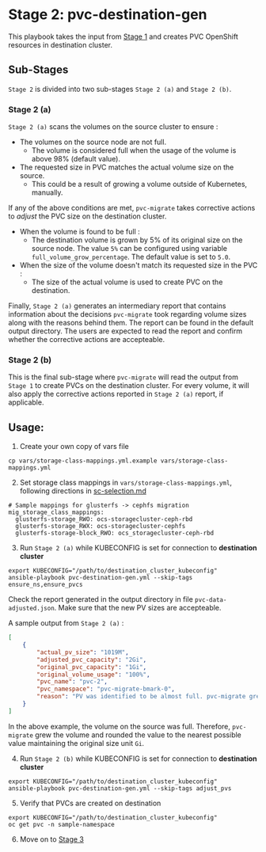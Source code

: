 # Stage 2: pvc-destination-gen

This playbook takes the input from [Stage 1](../1_pvc_data_gen) and creates PVC OpenShift resources in destination cluster.

## Sub-Stages

`Stage 2` is divided into two sub-stages `Stage 2 (a)` and `Stage 2 (b)`. 

### Stage 2 (a)

`Stage 2 (a)` scans the volumes on the source cluster to ensure :

* The volumes on the source node are not full.
  * The volume is considered full when the usage of the volume is above 98% (default value).
* The requested size in PVC matches the actual volume size on the source.
  * This could be a result of growing a volume outside of Kubernetes, manually.

If any of the above conditions are met, `pvc-migrate` takes corrective actions to _adjust_ the PVC size on the destination cluster. 

* When the volume is found to be full :
  * The destination volume is grown by 5% of its original size on the source node. The value `5%` can be configured using variable `full_volume_grow_percentage`. The default value is set to `5.0`.
* When the size of the volume doesn't match its requested size in the PVC :
  * The size of the actual volume is used to create PVC on the destination.

Finally, `Stage 2 (a)` generates an intermediary report that contains information about the decisions `pvc-migrate` took regarding volume sizes along with the reasons behind them. The report can be found in the default output directory. The users are expected to read the report and confirm whether the corrective actions are accepteable. 

### Stage 2 (b)

This is the final sub-stage where `pvc-migrate` will read the output from `Stage 1` to create PVCs on the destination cluster. For every volume, it will also apply the corrective actions reported in `Stage 2 (a)` report, if applicable. 

## Usage:

1. Create your own copy of vars file 
```
cp vars/storage-class-mappings.yml.example vars/storage-class-mappings.yml
```

2. Set storage class mappings in `vars/storage-class-mappings.yml`, following directions in [sc-selection.md](../docs/sc-selection.md)

```
# Sample mappings for glusterfs -> cephfs migration
mig_storage_class_mappings:
  glusterfs-storage_RWO: ocs-storagecluster-ceph-rbd
  glusterfs-storage_RWX: ocs-storagecluster-cephfs
  glusterfs-storage-block_RWO: ocs_storagecluster-ceph-rbd
```

3. Run `Stage 2 (a)` while KUBECONFIG is set for connection to **destination cluster**
```
export KUBECONFIG="/path/to/destination_cluster_kubeconfig"
ansible-playbook pvc-destination-gen.yml --skip-tags ensure_ns,ensure_pvcs
```
Check the report generated in the output directory in file `pvc-data-adjusted.json`. Make sure that the new PV sizes are accepteable. 

A sample output from `Stage 2 (a)` :

```json
[
    {
        "actual_pv_size": "1019M",
        "adjusted_pvc_capacity": "2Gi",
        "original_pvc_capacity": "1Gi",
        "original_volume_usage": "100%",
        "pvc_name": "pvc-2",
        "pvc_namespace": "pvc-migrate-bmark-0",
        "reason": "PV was identified to be almost full. pvc-migrate grew the original size by 5%."
    }
]
```

In the above example, the volume on the source was full. Therefore, `pvc-migrate` grew the volume and rounded the value to the nearest possible value maintaining the original size unit `Gi`. 

4. Run `Stage 2 (b)` while KUBECONFIG is set for connection to **destination cluster**
```
export KUBECONFIG="/path/to/destination_cluster_kubeconfig"
ansible-playbook pvc-destination-gen.yml --skip-tags adjust_pvs
```

5. Verify that PVCs are created on destination

```
export KUBECONFIG="/path/to/destination_cluster_kubeconfig"
oc get pvc -n sample-namespace
```

6. Move on to [Stage 3](../3_run_rsync)
